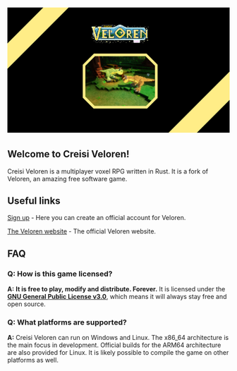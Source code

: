 # ![Creisi Veloren logo](./logo.jpg)

## Welcome to Creisi Veloren!

Creisi Veloren is a multiplayer voxel RPG written in Rust. It is a fork of Veloren, an amazing free software game.

## Useful links

[Sign up](https://veloren.net/account/) - Here you can create an official account for Veloren.

[The Veloren website](https://veloren.net/) - The official Veloren website.

## FAQ

### **Q:** How is this game licensed?

**A:** **It is free to play, modify and distribute. Forever.** It is licensed under the **[GNU General Public License v3.0](https://www.gnu.org/licenses/gpl-3.0-standalone.html)**, which means it will always stay free and open source.

### **Q:** What platforms are supported?

**A:** Creisi Veloren can run on Windows and Linux. The x86_64 architecture is the main focus in development. Official builds for the ARM64 architecture are also provided for Linux. It is likely possible to compile the game on other platforms as well.
